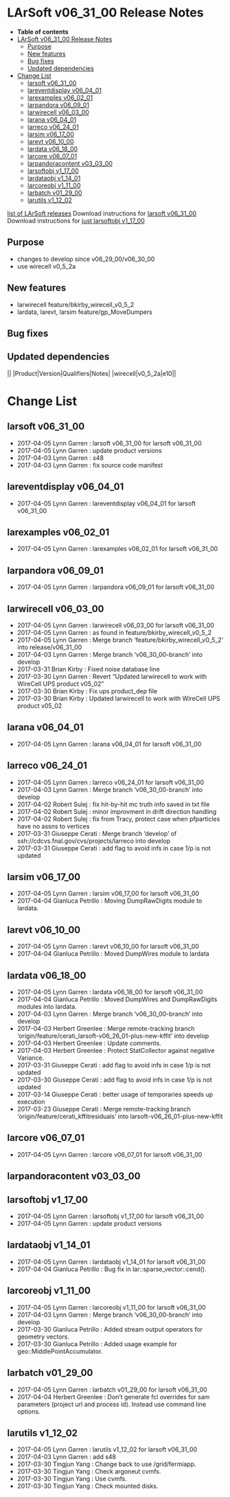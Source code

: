 LArSoft v06\_31\_00 Release Notes
======================================================================

-   **Table of contents**
-   [LArSoft v06\_31\_00 Release Notes](#LArSoft-v06_31_00-Release-Notes)
    -   [Purpose](#Purpose)
    -   [New features](#New-features)
    -   [Bug fixes](#Bug-fixes)
    -   [Updated dependencies](#Updated-dependencies)
-   [Change List](#Change-List)
    -   [larsoft v06\_31\_00](#larsoft-v06_31_00)
    -   [lareventdisplay v06\_04\_01](#lareventdisplay-v06_04_01)
    -   [larexamples v06\_02\_01](#larexamples-v06_02_01)
    -   [larpandora v06\_09\_01](#larpandora-v06_09_01)
    -   [larwirecell v06\_03\_00](#larwirecell-v06_03_00)
    -   [larana v06\_04\_01](#larana-v06_04_01)
    -   [larreco v06\_24\_01](#larreco-v06_24_01)
    -   [larsim v06\_17\_00](#larsim-v06_17_00)
    -   [larevt v06\_10\_00](#larevt-v06_10_00)
    -   [lardata v06\_18\_00](#lardata-v06_18_00)
    -   [larcore v06\_07\_01](#larcore-v06_07_01)
    -   [larpandoracontent v03\_03\_00](#larpandoracontent-v03_03_00)
    -   [larsoftobj v1\_17\_00](#larsoftobj-v1_17_00)
    -   [lardataobj v1\_14\_01](#lardataobj-v1_14_01)
    -   [larcoreobj v1\_11\_00](#larcoreobj-v1_11_00)
    -   [larbatch v01\_29\_00](#larbatch-v01_29_00)
    -   [larutils v1\_12\_02](#larutils-v1_12_02)

[list of LArSoft releases](LArSoft_release_list)
Download instructions for [larsoft v06\_31\_00](http://scisoft.fnal.gov/scisoft/bundles/larsoft/v06_31_00/larsoft-v06_31_00.html)
Download instructions for [just larsoftobj v1\_17\_00](http://scisoft.fnal.gov/scisoft/bundles/larsoftobj/v1_17_00/larsoftobj-v1_17_00.html)

Purpose
--------------------

-   changes to develop since v06\_29\_00/v06\_30\_00
-   use wirecell v0\_5\_2a

New features
------------------------------

-   larwirecell feature/bkirby\_wirecell\_v0\_5\_2
-   lardata, larevt, larsim feature/gp\_MoveDumpers

Bug fixes
------------------------

Updated dependencies
----------------------------------------------

||
|Product|Version|Qualifiers|Notes|
|wirecell|v0\_5\_2a|e10||

Change List
============================

larsoft v06\_31\_00
------------------------------------------

-   2017-04-05 Lynn Garren : larsoft v06\_31\_00 for larsoft v06\_31\_00
-   2017-04-05 Lynn Garren : update product versions
-   2017-04-03 Lynn Garren : s48
-   2017-04-03 Lynn Garren : fix source code manifest

lareventdisplay v06\_04\_01
----------------------------------------------------------

-   2017-04-05 Lynn Garren : lareventdisplay v06\_04\_01 for larsoft v06\_31\_00

larexamples v06\_02\_01
--------------------------------------------------

-   2017-04-05 Lynn Garren : larexamples v06\_02\_01 for larsoft v06\_31\_00

larpandora v06\_09\_01
------------------------------------------------

-   2017-04-05 Lynn Garren : larpandora v06\_09\_01 for larsoft v06\_31\_00

larwirecell v06\_03\_00
--------------------------------------------------

-   2017-04-05 Lynn Garren : larwirecell v06\_03\_00 for larsoft v06\_31\_00
-   2017-04-05 Lynn Garren : as found in feature/bkirby\_wirecell\_v0\_5\_2
-   2017-04-05 Lynn Garren : Merge branch ‘feature/bkirby\_wirecell\_v0\_5\_2’ into release/v06\_31\_00
-   2017-04-03 Lynn Garren : Merge branch ‘v06\_30\_00-branch’ into develop
-   2017-03-31 Brian Kirby : Fixed noise database line
-   2017-03-30 Lynn Garren : Revert “Updated larwirecell to work with WireCell UPS product v05\_02”
-   2017-03-30 Brian Kirby : Fix ups product\_dep file
-   2017-03-30 Brian Kirby : Updated larwirecell to work with WireCell UPS product v05\_02

larana v06\_04\_01
----------------------------------------

-   2017-04-05 Lynn Garren : larana v06\_04\_01 for larsoft v06\_31\_00

larreco v06\_24\_01
------------------------------------------

-   2017-04-05 Lynn Garren : larreco v06\_24\_01 for larsoft v06\_31\_00
-   2017-04-03 Lynn Garren : Merge branch ‘v06\_30\_00-branch’ into develop
-   2017-04-02 Robert Sulej : fix hit-by-hit mc truth info saved in txt file
-   2017-04-02 Robert Sulej : minor improvment in drift direction handling
-   2017-04-02 Robert Sulej : fix from Tracy, protect case when pfparticles have no assns to vertices
-   2017-03-31 Giuseppe Cerati : Merge branch ‘develop’ of ssh://cdcvs.fnal.gov/cvs/projects/larreco into develop
-   2017-03-31 Giuseppe Cerati : add flag to avoid infs in case 1/p is not updated

larsim v06\_17\_00
----------------------------------------

-   2017-04-05 Lynn Garren : larsim v06\_17\_00 for larsoft v06\_31\_00
-   2017-04-04 Gianluca Petrillo : Moving DumpRawDigits module to lardata.

larevt v06\_10\_00
----------------------------------------

-   2017-04-05 Lynn Garren : larevt v06\_10\_00 for larsoft v06\_31\_00
-   2017-04-04 Gianluca Petrillo : Moved DumpWires module to lardata

lardata v06\_18\_00
------------------------------------------

-   2017-04-05 Lynn Garren : lardata v06\_18\_00 for larsoft v06\_31\_00
-   2017-04-04 Gianluca Petrillo : Moved DumpWires and DumpRawDigits modules into lardata.
-   2017-04-03 Lynn Garren : Merge branch ‘v06\_30\_00-branch’ into develop
-   2017-04-03 Herbert Greenlee : Merge remote-tracking branch ‘origin/feature/cerati\_larsoft-v06\_26\_01-plus-new-kffit’ into develop
-   2017-04-03 Herbert Greenlee : Update comments.
-   2017-04-03 Herbert Greenlee : Protect StatCollector against negative Variance.
-   2017-03-31 Giuseppe Cerati : add flag to avoid infs in case 1/p is not updated
-   2017-03-30 Giuseppe Cerati : add flag to avoid infs in case 1/p is not updated
-   2017-03-14 Giuseppe Cerati : better usage of temporaries speeds up execution
-   2017-03-23 Giuseppe Cerati : Merge remote-tracking branch ‘origin/feature/cerati\_kffitresiduals’ into larsoft-v06\_26\_01-plus-new-kffit

larcore v06\_07\_01
------------------------------------------

-   2017-04-05 Lynn Garren : larcore v06\_07\_01 for larsoft v06\_31\_00

larpandoracontent v03\_03\_00
--------------------------------------------------------------

larsoftobj v1\_17\_00
----------------------------------------------

-   2017-04-05 Lynn Garren : larsoftobj v1\_17\_00 for larsoft v06\_31\_00
-   2017-04-05 Lynn Garren : update product versions

lardataobj v1\_14\_01
----------------------------------------------

-   2017-04-05 Lynn Garren : lardataobj v1\_14\_01 for larsoft v06\_31\_00
-   2017-04-04 Gianluca Petrillo : Bug fix in lar::sparse\_vector::cend().

larcoreobj v1\_11\_00
----------------------------------------------

-   2017-04-05 Lynn Garren : larcoreobj v1\_11\_00 for larsoft v06\_31\_00
-   2017-04-03 Lynn Garren : Merge branch ‘v06\_30\_00-branch’ into develop
-   2017-03-30 Gianluca Petrillo : Added stream output operators for geometry vectors.
-   2017-03-30 Gianluca Petrillo : Added usage example for geo::MiddlePointAccumulator.

larbatch v01\_29\_00
--------------------------------------------

-   2017-04-05 Lynn Garren : larbatch v01\_29\_00 for larsoft v06\_31\_00
-   2017-04-04 Herbert Greenlee : Don’t generate fcl overrides for sam parameters (project url and process id). Instead use command line options.

larutils v1\_12\_02
------------------------------------------

-   2017-04-05 Lynn Garren : larutils v1\_12\_02 for larsoft v06\_31\_00
-   2017-04-03 Lynn Garren : add s48
-   2017-03-30 Tingjun Yang : Change back to use /grid/fermiapp.
-   2017-03-30 Tingjun Yang : Check argoneut cvmfs.
-   2017-03-30 Tingjun Yang : Use cvmfs.
-   2017-03-30 Tingjun Yang : Check mounted disks.
